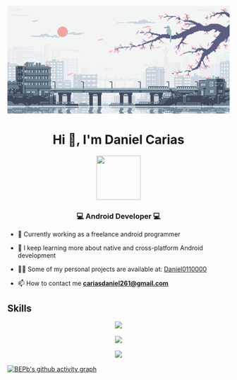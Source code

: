 <!-- Header -->
[![MasterHead](https://github.com/Daniel0110000/Daniel0110000/blob/main/assets/header.webp)]()
<h1 align="center">Hi 👋, I'm Daniel Carias</h1>

<!-- My description -->

<p align="center"="https://upload.wikimedia.org/wikipedia/commons/thumb/9/95/Android_Studio_Icon_3.6.svg/1900px-Android_Studio_Icon_3.6.svg.png">
  <image src="https://github.com/Daniel0110000/Daniel0110000/blob/main/assets/icon_android.webp" width="100px" height="100px"/>
</p>

<h3 align="center">💻 Android Developer 💻</h3>

- 🔭 Currently working as a freelance android programmer

- 🌱 I keep learning more about native and cross-platform Android development

- 👨‍💻 Some of my personal projects are available at: [Daniel0110000](https://github.com/Daniel0110000)

- 📫 How to contact me **cariasdaniel261@gmail.com**

<!-- My skill -->
## Skills
<p align="center">
  <a href="https://skillicons.dev">
    <img src="https://skillicons.dev/icons?i=python,c,cpp,html,css,javascript,cs,java,php,bash,kotlin,androidstudio,dart" />
  </a>
</p>
<p align="center">
  <a href="https://skillicons.dev">
    <img src="https://skillicons.dev/icons?i=flutter,linux,nodejs,express,php,firebase,figma,git,github,blender,bootstrap,dotnet,eclipse" />
  </a>
</p>
<p align="center">
  <a href="https://skillicons.dev">
    <img src="https://skillicons.dev/icons?i=gradle,godot,idea,mysql,postman,sqlite,svg,unity,vim,visualstudio,vscode" />
  </a>
</p>

[![BEPb's github activity graph](https://github-readme-activity-graph.cyclic.app/graph?username=Daniel0110000&theme=github-compact)](https://github.com/Daniel0110000/github-readme-activity-graph)
